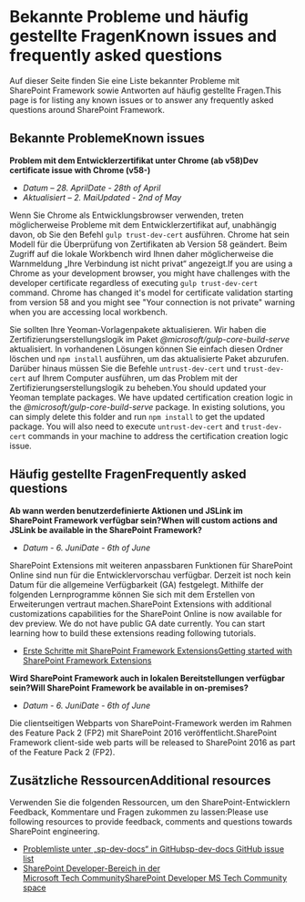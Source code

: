 # <a name="known-issues-and-frequently-asked-questions"></a><span data-ttu-id="a49ea-101">Bekannte Probleme und häufig gestellte Fragen</span><span class="sxs-lookup"><span data-stu-id="a49ea-101">Known issues and frequently asked questions</span></span>

<span data-ttu-id="a49ea-102">Auf dieser Seite finden Sie eine Liste bekannter Probleme mit SharePoint Framework sowie Antworten auf häufig gestellte Fragen.</span><span class="sxs-lookup"><span data-stu-id="a49ea-102">This page is for listing any known issues or to answer any frequently asked questions around SharePoint Framework.</span></span> 

## <a name="known-issues"></a><span data-ttu-id="a49ea-103">Bekannte Probleme</span><span class="sxs-lookup"><span data-stu-id="a49ea-103">Known issues</span></span>

<span data-ttu-id="a49ea-104">**Problem mit dem Entwicklerzertifikat unter Chrome (ab v58)**</span><span class="sxs-lookup"><span data-stu-id="a49ea-104">**Dev certificate issue with Chrome (v58-)**</span></span>

- <span data-ttu-id="a49ea-105">*Datum – 28. April*</span><span class="sxs-lookup"><span data-stu-id="a49ea-105">*Date - 28th of April*</span></span>
- <span data-ttu-id="a49ea-106">*Aktualisiert – 2. Mai*</span><span class="sxs-lookup"><span data-stu-id="a49ea-106">*Updated - 2nd of May*</span></span>

<span data-ttu-id="a49ea-p101">Wenn Sie Chrome als Entwicklungsbrowser verwenden, treten möglicherweise Probleme mit dem Entwicklerzertifikat auf, unabhängig davon, ob Sie den Befehl `gulp trust-dev-cert` ausführen. Chrome hat sein Modell für die Überprüfung von Zertifikaten ab Version 58 geändert. Beim Zugriff auf die lokale Workbench wird Ihnen daher möglicherweise die Warnmeldung „Ihre Verbindung ist nicht privat“ angezeigt.</span><span class="sxs-lookup"><span data-stu-id="a49ea-p101">If you are using a Chrome as your development browser, you might have challenges with the developer certificate regardless of executing `gulp trust-dev-cert` command. Chrome has changed it's model for certificate validation starting from version 58 and you might see "Your connection is not private" warning when you are accessing local workbench.</span></span>

<span data-ttu-id="a49ea-p102">Sie sollten Ihre Yeoman-Vorlagenpakete aktualisieren. Wir haben die Zertifizierungserstellungslogik im Paket *@microsoft/gulp-core-build-serve* aktualisiert. In vorhandenen Lösungen können Sie einfach diesen Ordner löschen und `npm install` ausführen, um das aktualisierte Paket abzurufen. Darüber hinaus müssen Sie die Befehle `untrust-dev-cert` und `trust-dev-cert` auf Ihrem Computer ausführen, um das Problem mit der Zertifizierungserstellungslogik zu beheben.</span><span class="sxs-lookup"><span data-stu-id="a49ea-p102">You should updated your Yeoman template packages. We have updated certification creation logic in the *@microsoft/gulp-core-build-serve* package. In existing solutions, you can simply delete this folder and run `npm install` to get the updated package. You will also need to execute `untrust-dev-cert` and `trust-dev-cert` commands in your machine to address the certification creation logic issue.</span></span> 

## <a name="frequently-asked-questions"></a><span data-ttu-id="a49ea-113">Häufig gestellte Fragen</span><span class="sxs-lookup"><span data-stu-id="a49ea-113">Frequently asked questions</span></span>

<span data-ttu-id="a49ea-114">**Ab wann werden benutzerdefinierte Aktionen und JSLink im SharePoint Framework verfügbar sein?**</span><span class="sxs-lookup"><span data-stu-id="a49ea-114">**When will custom actions and JSLink be available in the SharePoint Framework?**</span></span>

- <span data-ttu-id="a49ea-115">*Datum - 6. Juni*</span><span class="sxs-lookup"><span data-stu-id="a49ea-115">*Date - 6th of June*</span></span>

<span data-ttu-id="a49ea-p103">SharePoint Extensions mit weiteren anpassbaren Funktionen für SharePoint Online sind nun für die Entwicklervorschau verfügbar. Derzeit ist noch kein Datum für die allgemeine Verfügbarkeit (GA) festgelegt. Mithilfe der folgenden Lernprogramme können Sie sich mit dem Erstellen von Erweiterungen vertraut machen.</span><span class="sxs-lookup"><span data-stu-id="a49ea-p103">SharePoint Extensions with additional customizations capabilities for the SharePoint Online is now available for dev preview. We do not have public GA date currently. You can start learning how to build these extensions reading following tutorials.</span></span>

* [<span data-ttu-id="a49ea-119">Erste Schritte mit SharePoint Framework Extensions</span><span class="sxs-lookup"><span data-stu-id="a49ea-119">Getting started with SharePoint Framework Extensions</span></span>](http://aka.ms/spfx-extensions)

<span data-ttu-id="a49ea-120">**Wird SharePoint Framework auch in lokalen Bereitstellungen verfügbar sein?**</span><span class="sxs-lookup"><span data-stu-id="a49ea-120">**Will SharePoint Framework be available in on-premises?**</span></span>

- <span data-ttu-id="a49ea-121">*Datum - 6. Juni*</span><span class="sxs-lookup"><span data-stu-id="a49ea-121">*Date - 6th of June*</span></span>

<span data-ttu-id="a49ea-122">Die clientseitigen Webparts von SharePoint-Framework werden im Rahmen des Feature Pack 2 (FP2) mit SharePoint 2016 veröffentlicht.</span><span class="sxs-lookup"><span data-stu-id="a49ea-122">SharePoint Framework client-side web parts will be released to SharePoint 2016 as part of the Feature Pack 2 (FP2).</span></span> 

## <a name="additional-resources"></a><span data-ttu-id="a49ea-123">Zusätzliche Ressourcen</span><span class="sxs-lookup"><span data-stu-id="a49ea-123">Additional resources</span></span>
<span data-ttu-id="a49ea-124">Verwenden Sie die folgenden Ressourcen, um den SharePoint-Entwicklern Feedback, Kommentare und Fragen zukommen zu lassen:</span><span class="sxs-lookup"><span data-stu-id="a49ea-124">Please use following resources to provide feedback, comments and questions towards SharePoint engineering.</span></span> 

* [<span data-ttu-id="a49ea-125">Problemliste unter „sp-dev-docs“ in GitHub</span><span class="sxs-lookup"><span data-stu-id="a49ea-125">sp-dev-docs GitHub issue list</span></span>](https://github.com/SharePoint/sp-dev-docs/issues)
* [<span data-ttu-id="a49ea-126">SharePoint Developer-Bereich in der Microsoft Tech Community</span><span class="sxs-lookup"><span data-stu-id="a49ea-126">SharePoint Developer MS Tech Community space</span></span>](https://aka.ms/sppnp-community)
